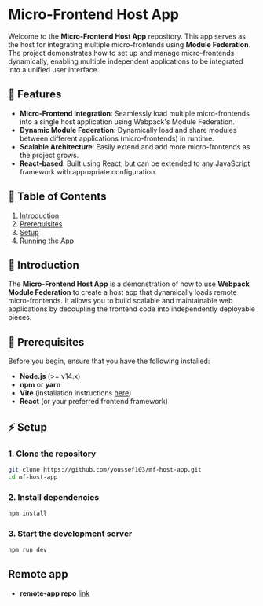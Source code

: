 # Micro-Frontend Host App

Welcome to the **Micro-Frontend Host App** repository. This app serves as the host for integrating multiple micro-frontends using **Module Federation**. The project demonstrates how to set up and manage micro-frontends dynamically, enabling multiple independent applications to be integrated into a unified user interface.

## 🚀 Features

- **Micro-Frontend Integration**: Seamlessly load multiple micro-frontends into a single host application using Webpack's Module Federation.
- **Dynamic Module Federation**: Dynamically load and share modules between different applications (micro-frontends) in runtime.
- **Scalable Architecture**: Easily extend and add more micro-frontends as the project grows.
- **React-based**: Built using React, but can be extended to any JavaScript framework with appropriate configuration.

## 📖 Table of Contents

1. [Introduction](#introduction)
2. [Prerequisites](#prerequisites)
3. [Setup](#setup)
4. [Running the App](#running-the-app)

## 📝 Introduction

The **Micro-Frontend Host App** is a demonstration of how to use **Webpack Module Federation** to create a host app that dynamically loads remote micro-frontends. It allows you to build scalable and maintainable web applications by decoupling the frontend code into independently deployable pieces.

## 🚧 Prerequisites

Before you begin, ensure that you have the following installed:

- **Node.js** (>= v14.x)
- **npm** or **yarn**
- **Vite** (installation instructions [here](https://vitejs.dev/))
- **React** (or your preferred frontend framework)

## ⚡ Setup

### 1. Clone the repository

```bash
git clone https://github.com/youssef103/mf-host-app.git
cd mf-host-app
```

### 2. Install dependencies

```bash
npm install
```

### 3. Start the development server

```bash
npm run dev
```

## Remote app

- **remote-app repo** [link](https://github.com/youssef103/mf-remote-app)
